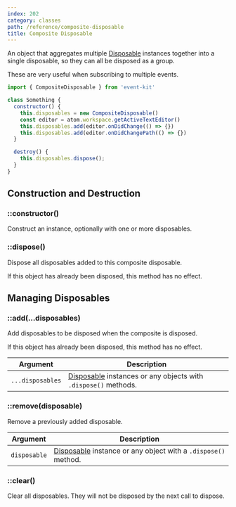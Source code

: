 ```yaml
---
index: 202
category: classes
path: /reference/composite-disposable
title: Composite Disposable
---
```


An object that aggregates multiple [Disposable](/reference/disposable) instances together into a single disposable, so they can all be disposed as a group.

These are very useful when subscribing to multiple events.

```js
import { CompositeDisposable } from 'event-kit'

class Something {
  constructor() {
    this.disposables = new CompositeDisposable()
    const editor = atom.workspace.getActiveTextEditor()
    this.disposables.add(editor.onDidChange(() => {})
    this.disposables.add(editor.onDidChangePath(() => {})
  }

  destroy() {
    this.disposables.dispose();
  }
}
```

## Construction and Destruction

### ::constructor()

Construct an instance, optionally with one or more disposables.

### ::dispose()

Dispose all disposables added to this composite disposable.

If this object has already been disposed, this method has no effect.

## Managing Disposables

### ::add(...disposables)

Add disposables to be disposed when the composite is disposed.

If this object has already been disposed, this method has no effect.

| Argument         | Description                                                                             |
| ---------------- | --------------------------------------------------------------------------------------- |
| `...disposables` | [Disposable](/reference/disposable) instances or any objects with `.dispose()` methods. |

### ::remove(disposable)

Remove a previously added disposable.

| Argument     | Description                                                                            |
| ------------ | -------------------------------------------------------------------------------------- |
| `disposable` | [Disposable](/reference/disposable) instance or any object with a `.dispose()` method. |

### ::clear()

Clear all disposables. They will not be disposed by the next call to dispose.
